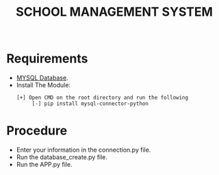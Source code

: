 <h1 align="center"><b>SCHOOL MANAGEMENT SYSTEM </b></h1>
<br>

# Requirements <br>
* [MYSQL Database](https://www.mysql.com/downloads/).<br>
* Install The Module: <br>
   ```
   [+] Open CMD on the root directory and run the following
        [-] pip install mysql-connector-python
    ```

# Procedure
 * Enter your information in the connection.py file.
 * Run the database_create.py file.
 * Run the APP.py file.

